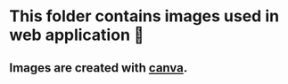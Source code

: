 # This folder contains images used in web application 🎑
## Images are created with [canva](https://www.canva.com/en_gb/).
